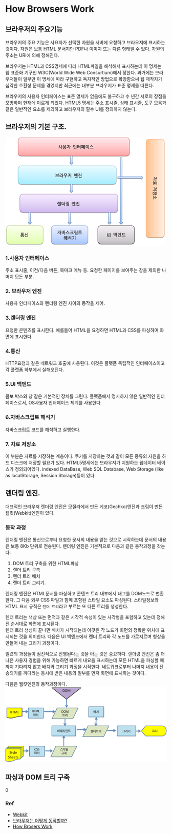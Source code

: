 # How Browsers Work

## 브라우저의 주요기능
브라우저의 주요 기능은 사요자가 선택한 자원을 서버에 요청하고 브라우저에 표시하는 것이다. 자원은 보통 HTML 문서지만 PDF나 이미지 또는 다른 형태일 수 있다. 자원의 주소는 URI에 의해 정해진다. 

브라우저는 HTML과 CSS명세에 따라 HTML파일을 해석해서 표시하는데 이 명세는 웹 표준화 기구인 W3C(World Wide Web Consortium)에서 정한다. 과거에는 브라우저들이 일부만 이 명세에 따라 구현하고 독자적인 방법으로 확장함으써 웹 제작자가 심각한 호환성 문제를 겪었지만 최근에는 대부분 브라우저가 표준 명세를 따른다.

브라우저의 사용자 인터페이스는 표준 명세가 없음에도 불구하고 수 년간 서로의 장점을 모방하며 현재에 이르게 되었다. HTML5 명세는 주소 표시줄, 상태 표시줄, 도구 모음과 같은 일반적인 요소를 제외하고 브라우저의 필수 UI를 정의하지 않는다.


## 브라우저의 기본 구조.


![](/resource/img/browser/browserStructure.png)

### 1.사용자 인터페이스
주소 표시줄, 이전/다음 버튼, 북마크 메뉴 등. 요청한 페이지를 보여주는 창을 제외한 나머지 모든 부분.

### 2. 브라우저 엔진
사용자 인터페이스와 렌더링 엔진 사이의 동작을 제어.

### 3.렌더링 엔진
요청한 콘텐츠를 표시한다. 예를들어 HTML을 요청하면 HTML과 CSS를 파싱하여 화면에 표시한다.

### 4.통신
HTTP요청과 같은 네트워크 호출에 사용된다. 이것은 플랫폼 독립적인 인터페이스이고 각 플랫폼 하부에서 실해오딘다.

### 5.UI 백엔드
콤보 박스와 창 같은 기본적인 장치를 그린다. 플랫폼에서 명시하지 않은 일반적인 인터페이스로서, OS사용자 인터페이스 체계를 사용한다.

### 6.자바스크립트 해석기
자바스크립트 코드를 해석하고 실행한다.

### 7. 자료 저장소
이 부분은 자료를 저장하는 계층이다. 쿠키를 저장하는 것과 같이 모든 종류의 자원을 하드 디스크에 저장할 필요가 있다. HTML5명세에는 브라우저가 지원하는 웹데이터 베이스가 정의되어있다. indexed DataBase, Web SQL Database, Web Storage (like as localStorage, Session Storage)등이 있다.



## 렌더링 엔진.
대표적인 브라우저 렌더링 엔진은 모질라에서 만든 게코(Gechko)엔진과 크림이 만든 웹킷(Webkit)엔진이 있다.  


### 동작 과정
렌더링 엔진은 통신으로부터 요청한 문서의 내용을 얻는 것으로 시작하는데 문서의 내용은 보통 8Kb 단위로 전송된다.
렌더링 엔진은 기본적으로 다음과 같은 동작과정을 갖는다.  
1. DOM 트리 구축을 위한 HTML파싱
2. 렌더 트리 구축
3. 렌더 트리 배치
4. 렌더 트리 그리기.  

렌더링 엔진은 HTML문서를 파싱하고 콘텐츠 트리 내부에서 태그를 DOM노드로 변환한다. 그 다음 외부 CSS 파일과 함께 포함된 스타일 요소도 파싱된다. 스타일정보와 HTML 표시 규칙은 `렌더 트리`라고 부르는 또 다른 트리를 생성한다.  

렌더 트리는 색상 또는 면적과 같은 시각적 속성이 있는 사각형을 포함하고 있는데 정해진 순서대로 화면에 표시된다.  
렌더 트리 생성이 끝나면 배치가 시작되는데 이것은 각 노드가 화면의 정확한 위치에 표시되는 것을 의미한다. 다음은 UI 백엔드에서 렌더 트리와 각 노드를 가로지르며 형상을 만들어 내는 그리기 과정이다.  

일련의 과정들이 점진적으로 진행된다는 것을 아는 것은 중요하다. 렌더링 엔진은 좀 더 나은 사용자 경험을 위해 가능하면 빠르게 내요을 표시하는데 모든 HTML을 파싱할 때까지 기다리지 않고 배치와 그리기 과정을 시작한다. 네트워크로부터 나머지 내용이 전송되기를 끼다리는 동시에 받은 내용의 일부를 먼저 화면에 표시하는 것이다.  

다음은 웹킷엔진의 동작과정이다.
![](/resource/img/browser/webkitWorkFlow.png)  


## 파싱과 DOM 트리 구축
0





### Ref
- [Webkit](webkit.org)
- [브라우저는 어떻게 동작할까?](https://d2.naver.com/helloworld/59361)
- [How Brosers Work](https://www.html5rocks.com/en/tutorials/internals/howbrowserswork/)